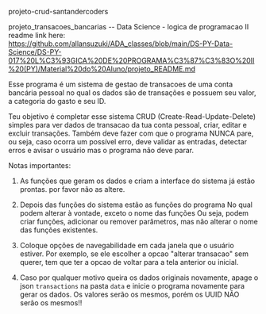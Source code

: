 projeto-crud-santandercoders

projeto_transacoes_bancarias -- Data Science - logica de programacao II
readme link here: 
https://github.com/allansuzuki/ADA_classes/blob/main/DS-PY-Data-Science/DS-PY-017%20L%C3%93GICA%20DE%20PROGRAMA%C3%87%C3%83O%20II%20(PY)/Material%20do%20Aluno/projeto_README.md

Esse programa é um sistema de gestao de transacoes de uma conta bancária pessoal
no qual os dados são de transações e possuem seu valor, a categoria do gasto e seu ID.

Teu objetivo é completar esse sistema CRUD (Create-Read-Update-Delete) simples 
para ver dados de transacao da tua conta pessoal, criar, editar e excluir transações.
Também deve fazer com que o programa NUNCA pare, ou seja,
caso ocorra um possível erro, deve validar as entradas, detectar erros e avisar o usuário
mas o programa não deve parar.


Notas importantes: 
1. As funções que geram os dados e criam a interface do sistema já estão prontas. 
por favor não as altere.

2. Depois das funções do sistema estão as funções do programa
No qual podem alterar à vontade, exceto o nome das funções
Ou seja, podem criar funções, adicionar ou remover parâmetros, 
mas não alterar o nome das funções existentes.

3. Coloque opções de navegabilidade em cada janela que o usuário estiver.
Por exemplo, se ele escolher a opcao "alterar transacao" sem querer, tem que ter a opcao de voltar para a tela anterior ou inicial.

4. Caso por qualquer motivo queira os dados originais novamente,
apage o json `transactions` na pasta `data` e inicie o programa novamente para gerar os dados.
Os valores serão os mesmos, porém os UUID NÃO serão os mesmos!!